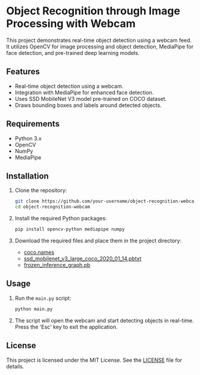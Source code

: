 # Object Recognition through Image Processing with Webcam

This project demonstrates real-time object detection using a webcam feed. It utilizes OpenCV for image processing and object detection, MediaPipe for face detection, and pre-trained deep learning models.

## Features

- Real-time object detection using a webcam.
- Integration with MediaPipe for enhanced face detection.
- Uses SSD MobileNet V3 model pre-trained on COCO dataset.
- Draws bounding boxes and labels around detected objects.

## Requirements

- Python 3.x
- OpenCV
- NumPy
- MediaPipe

## Installation

1. Clone the repository:
   ```bash
   git clone https://github.com/your-username/object-recognition-webcam.git
   cd object-recognition-webcam
   ```

2. Install the required Python packages:
   ```bash
   pip install opencv-python mediapipe numpy
   ```

3. Download the required files and place them in the project directory:
   - [coco.names](https://github.com/pjreddie/darknet/blob/master/data/coco.names)
   - [ssd_mobilenet_v3_large_coco_2020_01_14.pbtxt](https://github.com/opencv/opencv_extra/blob/master/testdata/dnn/ssd_mobilenet_v3_large_coco_2020_01_14.pbtxt)
   - [frozen_inference_graph.pb](http://download.tensorflow.org/models/object_detection/ssd_mobilenet_v3_large_coco_2020_01_14.tar.gz)

## Usage

1. Run the `main.py` script:
   ```bash
   python main.py
   ```

2. The script will open the webcam and start detecting objects in real-time. Press the 'Esc' key to exit the application.

## License

This project is licensed under the MIT License. See the [LICENSE](./LICENSE) file for details.


